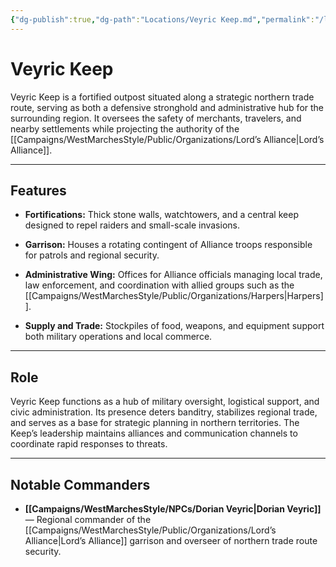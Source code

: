 ```yaml
---
{"dg-publish":true,"dg-path":"Locations/Veyric Keep.md","permalink":"/locations/veyric-keep/","tags":["location"],"dgShowFileTree":true}
---
```


# **Veyric Keep**

Veyric Keep is a fortified outpost situated along a strategic northern trade route, serving as both a defensive stronghold and administrative hub for the surrounding region. It oversees the safety of merchants, travelers, and nearby settlements while projecting the authority of the [[Campaigns/WestMarchesStyle/Public/Organizations/Lord’s Alliance\|Lord’s Alliance]].

---

## Features

- **Fortifications:** Thick stone walls, watchtowers, and a central keep designed to repel raiders and small-scale invasions.
    
- **Garrison:** Houses a rotating contingent of Alliance troops responsible for patrols and regional security.
    
- **Administrative Wing:** Offices for Alliance officials managing local trade, law enforcement, and coordination with allied groups such as the [[Campaigns/WestMarchesStyle/Public/Organizations/Harpers\|Harpers]].
    
- **Supply and Trade:** Stockpiles of food, weapons, and equipment support both military operations and local commerce.
    

---

## Role

Veyric Keep functions as a hub of military oversight, logistical support, and civic administration. Its presence deters banditry, stabilizes regional trade, and serves as a base for strategic planning in northern territories. The Keep’s leadership maintains alliances and communication channels to coordinate rapid responses to threats.

---

## Notable Commanders

- **[[Campaigns/WestMarchesStyle/NPCs/Dorian Veyric\|Dorian Veyric]]** — Regional commander of the [[Campaigns/WestMarchesStyle/Public/Organizations/Lord’s Alliance\|Lord’s Alliance]] garrison and overseer of northern trade route security.